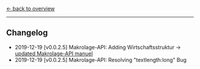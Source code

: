 [<- back to overview](README.md)
***

## Changelog

* 2019-12-19 [v0.0.2.5] Makrolage-API: Adding Wirtschaftsstruktur -> [updated Makrolage-API manuel](ptt-makro-api.md)
* 2019-12-19 [v0.0.2.5] Makrolage-API: Resolving "textlength:long" Bug 